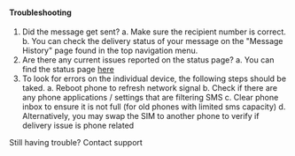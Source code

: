 #### Troubleshooting ###

1. Did the message get sent?
        a. Make sure the recipient number is correct.
        b. You can check the delivery status of your message on the "Message History" page found in the top navigation menu.
2. Are there any current issues reported on the status page?
        a. You can find the status page [here](https://www.google.com)
3. To look for errors on the individual device, the following steps should be taked.
        a. Reboot phone to refresh network signal
        b. Check if there are any phone applications / settings that are filtering SMS
        c. Clear phone inbox to ensure it is not full (for old phones with limited sms capacity)
        d. Alternatively, you may swap the SIM to another phone to verify if delivery issue is phone related

Still having trouble?
Contact support
